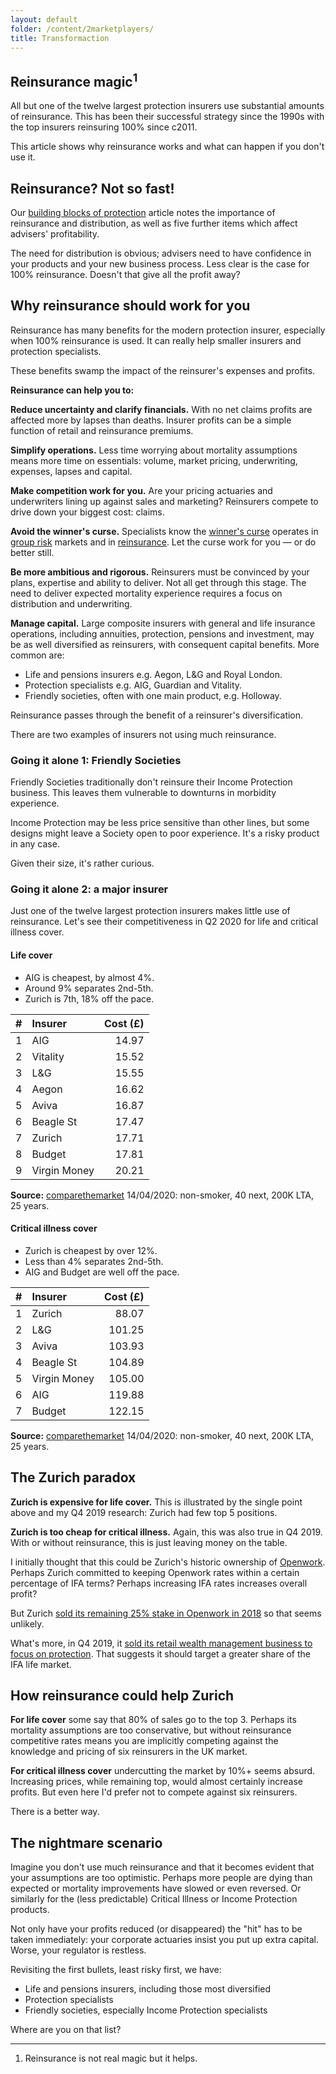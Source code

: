 ```yaml
---
layout: default
folder: /content/2marketplayers/
title: Transformaction
---
```


## Reinsurance magic<sup>1</sup>

All but one of the twelve largest protection insurers use substantial amounts of reinsurance. This has been their successful strategy since the 1990s with the top insurers reinsuring 100% since c2011.

This article shows why reinsurance works and what can happen if you don't use it.

## Reinsurance? Not so fast!

Our [building blocks of protection](/content/3buildingblocks/) article notes the importance of reinsurance and distribution, as well as five further items which affect advisers' profitability.

The need for distribution is obvious; advisers need to have confidence in your products and your new business process. Less clear is the case for 100% reinsurance. Doesn't that give all the profit away?

## Why reinsurance should work for you

Reinsurance has many benefits for the modern protection insurer, especially when 100% reinsurance is used. It can really help smaller insurers and protection specialists.

These benefits swamp the impact of the reinsurer's expenses and profits.

**Reinsurance can help you to:**

**Reduce uncertainty and clarify financials.** With no net claims profits are affected more by lapses than deaths. Insurer profits can be a simple function of retail and reinsurance premiums.

**Simplify operations.** Less time worrying about mortality assumptions means more time on essentials: volume, market pricing, underwriting, expenses, lapses and capital.

**Make competition work for you.** Are your pricing actuaries and underwriters lining up against sales and marketing? Reinsurers compete to drive down your biggest cost: claims.

**Avoid the winner's curse.** Specialists know the [winner's curse](https://en.wikipedia.org/wiki/Winner%27s_curse) operates in [group risk](https://www.actuaries.digital/2014/07/22/the-winners-curse/) markets and in [reinsurance](https://www.casact.org/education/clrs/2011/handouts/R3-Rozema.pdf). Let the curse work for you &mdash; or do better still.

**Be more ambitious and rigorous.** Reinsurers must be convinced by your plans, expertise and ability to deliver. Not all get through this stage. The need to deliver expected mortality experience requires a focus on distribution and underwriting.

**Manage capital.** Large composite insurers with general and life insurance operations, including annuities, protection, pensions and investment, may be as well diversified as reinsurers, with consequent capital benefits. More common are:

+ Life and pensions insurers e.g. Aegon, L&amp;G and Royal London.
+ Protection specialists e.g. AIG, Guardian and Vitality.
+ Friendly societies, often with one main product, e.g. Holloway.

Reinsurance passes through the benefit of a reinsurer's diversification.

There are two examples of insurers not using much reinsurance.

### Going it alone 1: Friendly Societies

Friendly Societies traditionally don't reinsure their Income Protection business. This leaves them vulnerable to downturns in morbidity experience.

Income Protection may be less price sensitive than other lines, but some designs might leave a Society open to poor experience. It's a risky product in any case.

Given their size, it's rather curious.

### Going it alone 2: a major insurer

Just one of the twelve largest protection insurers makes little use of reinsurance. Let's see their competitiveness in Q2 2020 for life and critical illness cover.

#### Life cover
<!-- ![Alt text](Life2020Q2.png "Life cover is too expensive") -->

+ AIG is cheapest, by almost 4%.
+ Around 9% separates 2nd-5th.
+ Zurich is 7th, 18% off the pace.

| # | Insurer      | Cost (&pound;) |
|:-:|:-------------|------:|
| 1 | AIG          | 14.97 |
| 2 | Vitality     | 15.52 |
| 3 | L&amp;G      | 15.55 |
| 4 | Aegon        | 16.62 |
| 5 | Aviva        | 16.87 |
| 6 | Beagle St    | 17.47 |
| 7 | Zurich       | 17.71 |
| 8 | Budget       | 17.81 |
| 9 | Virgin Money | 20.21 |

**Source:** [comparethemarket](https://www.comparethemarket.com/) 14/04/2020: non-smoker, 40 next, 200K LTA, 25 years.

#### Critical illness cover
<!-- ![Alt text](CIC2020Q2.png "Critical illness cover is too cheap") -->

+ Zurich is cheapest by over 12%.
+ Less than 4% separates 2nd-5th.
+ AIG and Budget are well off the pace.

| # | Insurer      | Cost (&pound;) |
|:-:|:-------------|------:|
| 1 | Zurich       |  88.07 |
| 2 | L&amp;G      | 101.25 |
| 3 | Aviva        | 103.93 |
| 4 | Beagle St    | 104.89 |
| 5 | Virgin Money | 105.00 |
| 6 | AIG          | 119.88 |
| 7 | Budget       | 122.15 |

**Source:** [comparethemarket](https://www.comparethemarket.com/) 14/04/2020: non-smoker, 40 next, 200K LTA, 25 years.

## The Zurich paradox

**Zurich is expensive for life cover.** This is illustrated by the single point above and my Q4 2019 research: Zurich had few top 5 positions.

**Zurich is too cheap for critical illness.** Again, this was also true in Q4 2019. With or without reinsurance, this is just leaving money on the table.

I initially thought that this could be Zurich's historic ownership of [Openwork](https://www.openwork.uk.com/). Perhaps Zurich committed to keeping Openwork rates within a certain percentage of IFA terms? Perhaps increasing IFA rates increases overall profit?

But Zurich [sold its remaining 25% stake in Openwork in 2018](https://www.moneymarketing.co.uk/news/zurich-sells-openwork/) so that seems unlikely.

What's more, in Q4 2019, it [sold its retail wealth management business to focus on protection](https://www.covermagazine.co.uk/news/4007181/zurich-uk-sells-retail-wealth-business-focus-protection). That suggests it should target a greater share of the IFA life market.

## How reinsurance could help Zurich

**For life cover** some say that 80% of sales go to the top 3. Perhaps its mortality assumptions are too conservative, but without reinsurance competitive rates means you are implicitly competing against the knowledge and pricing of six reinsurers in the UK market.

**For critical illness cover** undercutting the market by 10%+ seems absurd. Increasing prices, while remaining top, would almost certainly increase profits. But even here I'd prefer not to compete against six reinsurers.

There is a better way.

## The nightmare scenario

Imagine you don't use much reinsurance and that it becomes evident that your assumptions are too optimistic. Perhaps more people are dying than expected or mortality improvements have slowed or even reversed. Or similarly for the (less predictable) Critical Illness or Income Protection products.

Not only have your profits reduced (or disappeared) the "hit" has to be taken immediately: your corporate actuaries insist you put up extra capital. Worse, your regulator is restless.

Revisiting the first bullets, least risky first, we have:

+ Life and pensions insurers, including those most diversified
+ Protection specialists
+ Friendly societies, especially Income Protection specialists

Where are you on that list?

<hr />

1. Reinsurance is not real magic but it helps.

